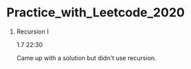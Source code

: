 # Practice_with_Leetcode_2020
<ol>
<li> Recursion I </li>
  <p>1.7 22:30</p>
  <p>Came up with a solution but didn't use recursion.</p>
</ol>
